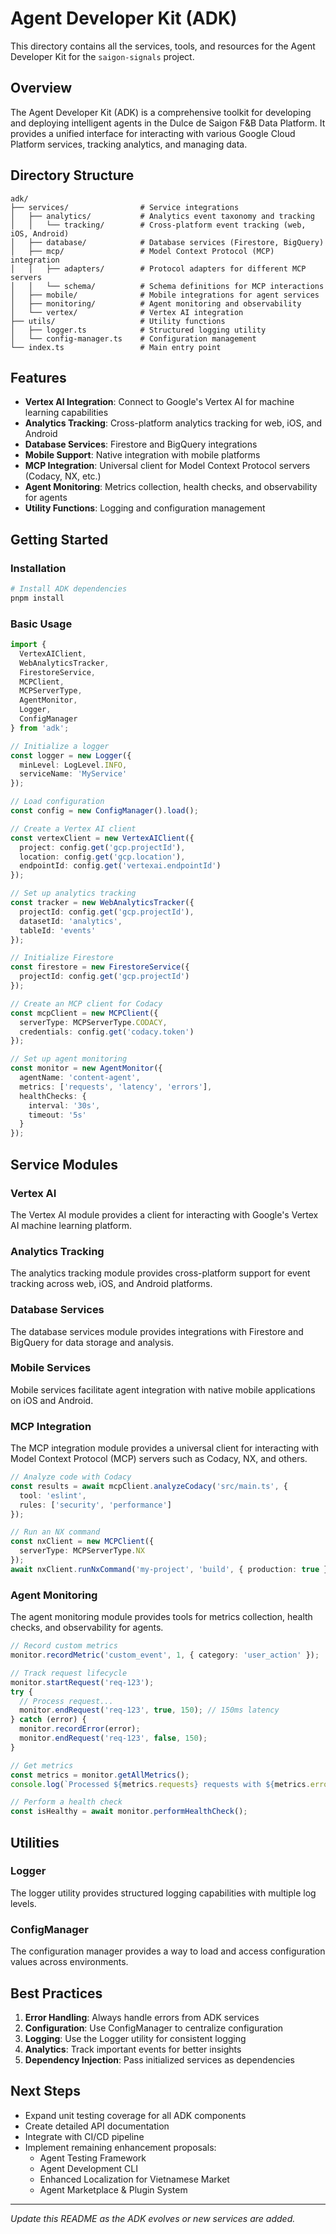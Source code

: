 # Agent Developer Kit (ADK)

This directory contains all the services, tools, and resources for the Agent Developer Kit for the `saigon-signals` project.

## Overview

The Agent Developer Kit (ADK) is a comprehensive toolkit for developing and deploying intelligent agents in the Dulce de Saigon F&B Data Platform. It provides a unified interface for interacting with various Google Cloud Platform services, tracking analytics, and managing data.

## Directory Structure

```
adk/
├── services/                # Service integrations
│   ├── analytics/           # Analytics event taxonomy and tracking
│   │   └── tracking/        # Cross-platform event tracking (web, iOS, Android)
│   ├── database/            # Database services (Firestore, BigQuery)
│   ├── mcp/                 # Model Context Protocol (MCP) integration
│   │   ├── adapters/        # Protocol adapters for different MCP servers
│   │   └── schema/          # Schema definitions for MCP interactions
│   ├── mobile/              # Mobile integrations for agent services
│   ├── monitoring/          # Agent monitoring and observability
│   └── vertex/              # Vertex AI integration
├── utils/                   # Utility functions
│   ├── logger.ts            # Structured logging utility
│   └── config-manager.ts    # Configuration management
└── index.ts                 # Main entry point
```

## Features

- **Vertex AI Integration**: Connect to Google's Vertex AI for machine learning capabilities
- **Analytics Tracking**: Cross-platform analytics tracking for web, iOS, and Android
- **Database Services**: Firestore and BigQuery integrations
- **Mobile Support**: Native integration with mobile platforms
- **MCP Integration**: Universal client for Model Context Protocol servers (Codacy, NX, etc.)
- **Agent Monitoring**: Metrics collection, health checks, and observability for agents
- **Utility Functions**: Logging and configuration management

## Getting Started

### Installation

```bash
# Install ADK dependencies
pnpm install
```

### Basic Usage

```typescript
import { 
  VertexAIClient, 
  WebAnalyticsTracker, 
  FirestoreService,
  MCPClient,
  MCPServerType,
  AgentMonitor,
  Logger,
  ConfigManager 
} from 'adk';

// Initialize a logger
const logger = new Logger({
  minLevel: LogLevel.INFO,
  serviceName: 'MyService'
});

// Load configuration
const config = new ConfigManager().load();

// Create a Vertex AI client
const vertexClient = new VertexAIClient({
  project: config.get('gcp.projectId'),
  location: config.get('gcp.location'),
  endpointId: config.get('vertexai.endpointId')
});

// Set up analytics tracking
const tracker = new WebAnalyticsTracker({
  projectId: config.get('gcp.projectId'),
  datasetId: 'analytics',
  tableId: 'events'
});

// Initialize Firestore
const firestore = new FirestoreService({
  projectId: config.get('gcp.projectId')
});

// Create an MCP client for Codacy
const mcpClient = new MCPClient({
  serverType: MCPServerType.CODACY,
  credentials: config.get('codacy.token')
});

// Set up agent monitoring
const monitor = new AgentMonitor({
  agentName: 'content-agent',
  metrics: ['requests', 'latency', 'errors'],
  healthChecks: {
    interval: '30s',
    timeout: '5s'
  }
});
```

## Service Modules

### Vertex AI

The Vertex AI module provides a client for interacting with Google's Vertex AI machine learning platform.

### Analytics Tracking

The analytics tracking module provides cross-platform support for event tracking across web, iOS, and Android platforms.

### Database Services

The database services module provides integrations with Firestore and BigQuery for data storage and analysis.

### Mobile Services

Mobile services facilitate agent integration with native mobile applications on iOS and Android.

### MCP Integration

The MCP integration module provides a universal client for interacting with Model Context Protocol (MCP) servers such as Codacy, NX, and others.

```typescript
// Analyze code with Codacy
const results = await mcpClient.analyzeCodacy('src/main.ts', {
  tool: 'eslint',
  rules: ['security', 'performance']
});

// Run an NX command
const nxClient = new MCPClient({
  serverType: MCPServerType.NX
});
await nxClient.runNxCommand('my-project', 'build', { production: true });
```

### Agent Monitoring

The agent monitoring module provides tools for metrics collection, health checks, and observability for agents.

```typescript
// Record custom metrics
monitor.recordMetric('custom_event', 1, { category: 'user_action' });

// Track request lifecycle
monitor.startRequest('req-123');
try {
  // Process request...
  monitor.endRequest('req-123', true, 150); // 150ms latency
} catch (error) {
  monitor.recordError(error);
  monitor.endRequest('req-123', false, 150);
}

// Get metrics
const metrics = monitor.getAllMetrics();
console.log(`Processed ${metrics.requests} requests with ${metrics.errors} errors`);

// Perform a health check
const isHealthy = await monitor.performHealthCheck();
```

## Utilities

### Logger

The logger utility provides structured logging capabilities with multiple log levels.

### ConfigManager

The configuration manager provides a way to load and access configuration values across environments.

## Best Practices

1. **Error Handling**: Always handle errors from ADK services
2. **Configuration**: Use ConfigManager to centralize configuration
3. **Logging**: Use the Logger utility for consistent logging
4. **Analytics**: Track important events for better insights
5. **Dependency Injection**: Pass initialized services as dependencies

## Next Steps

- Expand unit testing coverage for all ADK components
- Create detailed API documentation
- Integrate with CI/CD pipeline
- Implement remaining enhancement proposals:
  - Agent Testing Framework
  - Agent Development CLI
  - Enhanced Localization for Vietnamese Market
  - Agent Marketplace & Plugin System

---
*Update this README as the ADK evolves or new services are added.*
